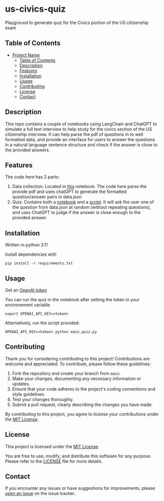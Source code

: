 # us-civics-quiz
Playground to generate quiz for the Civics portion of the US citizenship exam

## Table of Contents

- [Project Name](#project-name)
  - [Table of Contents](#table-of-contents)
  - [Description](#description)
  - [Features](#features)
  - [Installation](#installation)
  - [Usage](#usage)
  - [Contributing](#contributing)
  - [License](#license)
  - [Contact](#contact)

## Description

This repo contains a couple of notebooks using LangChain and ChatGPT to simulate a full text interview to help study for the civics section of the US citizenship interview. It can help parse the pdf of questions in to well formatted data, and provide an interface for users to answer the questions in a natural language sentence structure and check if the answer is close to the provided answers.

## Features

The code here has 2 parts:
1. Data collection: Located in [this](Parse%20civics%20quesion.ipynb) notebook. The code here parse the provide pdf and uses chatGPT to generate the formatted question/answer pairs in data.json
2. Quiz: Contains both a [notebook](Civics%20question%20quiz.ipynb) and a [script](main_quiz.py). It will ask the user one of the question from data.json at random (without repeating questions), and uses ChatGPT to judge if the answer is close enough to the provided answer. 


## Installation

Written in python 3.11

Install dependencies with

```
pip install -r requirements.txt
```

## Usage

Get an [OpenAI token](https://help.openai.com/en/articles/4936850-where-do-i-find-my-secret-api-key) 

You can run the quiz in the notebook after setting the token in your environement variable

```
export OPENAI_API_KEY=<token>
```

Alternatively, run the script provided:

```
OPENAI_API_KEY=<token> python main_quiz.py
```


## Contributing

Thank you for considering contributing to this project! Contributions are welcome and appreciated. To contribute, please follow these guidelines:

1. Fork the repository and create your branch from `main`.
2. Make your changes, documenting any necessary information or updates.
3. Ensure that your code adheres to the project's coding conventions and style guidelines.
4. Test your changes thoroughly.
5. Submit a pull request, clearly describing the changes you have made.

By contributing to this project, you agree to license your contributions under the [MIT License](https://opensource.org/licenses/MIT).

## License

This project is licensed under the [MIT License](https://opensource.org/licenses/MIT).

You are free to use, modify, and distribute this software for any purpose. Please refer to the [LICENSE](LICENSE) file for more details.

## Contact

If you encounter any issues or have suggestions for improvements, please [open an issue](https://github.com/your-username/your-repo-name/issues) on the issue tracker.

